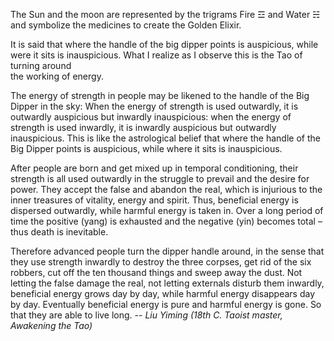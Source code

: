 The Sun and the moon are represented by the trigrams Fire ☲ and Water ☵ and symbolize the medicines to create the Golden Elixir.

It is said that where the handle of the big dipper points is auspicious, while were it sits is inauspicious. What I realize as I observe this is the Tao of turning around  
the working of energy.  
  
The energy of strength in people may be likened to the handle of the Big Dipper in the sky: When the energy of strength is used outwardly, it is outwardly auspicious but inwardly inauspicious: when the energy of strength is used inwardly, it is inwardly auspicious but outwardly inauspicious. This is like the astrological belief that where the handle of the Big Dipper points is auspicious, while where it sits is inauspicious.  
  
After people are born and get mixed up in temporal conditioning, their strength is all used outwardly in the struggle to prevail and the desire for power. They accept the false and abandon the real, which is injurious to the inner treasures of vitality, energy and spirit. Thus, beneficial energy is dispersed outwardly, while harmful energy is taken in. Over a long period of time the positive (yang) is exhausted and the negative (yin) becomes total – thus death is inevitable.  
  
Therefore advanced people turn the dipper handle around, in the sense that they use strength inwardly to destroy the three corpses, get rid of the six robbers, cut off the ten thousand things and sweep away the dust. Not letting the false damage the real, not letting externals disturb them inwardly, beneficial energy grows day by day, while harmful energy disappears day by day. Eventually beneficial energy is pure and harmful energy is gone. So that they are able to live long. -- _Liu Yiming (18th C. Taoist master, Awakening the Tao)_